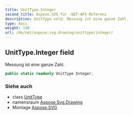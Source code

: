 ```yaml
---
title: UnitType.Integer
second_title: Aspose.SVG für .NET-API-Referenz
description: UnitType veld. Messung ist eine ganze Zahl.
type: docs
weight: 130
url: /de/net/aspose.svg.drawing/unittype/integer/
---
```

## UnitType.Integer field

Messung ist eine ganze Zahl.

```csharp
public static readonly UnitType Integer;
```

### Siehe auch

* class [UnitType](../)
* namensraum [Aspose.Svg.Drawing](../../unittype/)
* Montage [Aspose.SVG](../../../)


